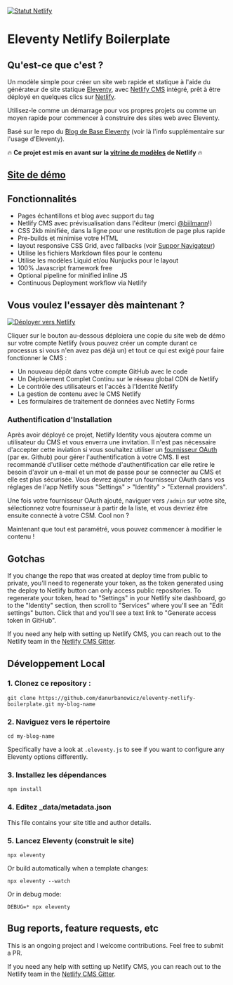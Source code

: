 [![Statut Netlify](https://api.netlify.com/api/v1/badges/bbf28a84-4bdb-407b-a2fa-32628d27fa3d/deploy-status)](https://app.netlify.com/sites/eleventy-netlify-boilerplate/deploys)

# Eleventy Netlify Boilerplate

## Qu'est-ce que c'est ?

Un modèle simple pour créer un site web rapide et statique à l'aide du générateur de site statique [Eleventy](https://www.11ty.io/), avec [Netlify CMS](https://www.netlifycms.org/) intégré, prêt à être déployé en quelques clics sur [Netlify](https://www.netlify.com).

Utilisez-le comme un démarrage pour vos propres projets ou comme un moyen rapide pour commencer à construire des sites web avec Eleventy.

Basé sur le repo du [Blog de Base Eleventy](https://github.com/11ty/eleventy-base-blog) (voir là l'info supplémentaire sur l'usage d'Eleventy).

🔥 **Ce projet est mis en avant sur la [vitrine de modèles](https://templates.netlify.com/template/eleventy-netlify-boilerplate/) de Netlify** 🔥

## [Site de démo](https://eleventy-netlify-boilerplate.netlify.com//)

## Fonctionnalités

* Pages échantillons et blog avec support du tag
* Netlify CMS avec prévisualisation dans l'éditeur (merci  [@biilmann](https://github.com/biilmann)!)
* CSS 2kb minifiée, dans la ligne pour une restitution de page plus rapide
* Pre-builds et minimise votre HTML
* layout responsive CSS Grid, avec fallbacks (voir [Suppor Navigateur](#browser-support))
* Utilise les fichiers Markdown files pour le contenu
* Utilise les modèles Liquid et/ou Nunjucks pour le layout
* 100% Javascript framework free
* Optional pipeline for minified inline JS
* Continuous Deployment workflow via Netlify

## Vous voulez l'essayer dès maintenant ?

[![Déployer vers Netlify](https://www.netlify.com/img/deploy/button.svg)](https://app.netlify.com/start/deploy?repository=https://github.com/danurbanowicz/eleventy-netlify-boilerplate&stack=cms)

Cliquer sur le bouton au-dessous déploiera une copie du site web de démo sur votre compte Netlify (vous pouvez créer un compte durant ce processus si vous n'en avez pas déjà un) et tout ce qui est exigé pour faire fonctionner le CMS : 

* Un nouveau dépôt dans votre compte GitHub avec le code 
* Un Déploiement Complet Continu sur le réseau global CDN de Netlify
* Le contrôle des utilisateurs et l'accès à l'Identité Netlify
* La gestion de contenu avec le CMS Netlify
* Les formulaires de traitement de données avec Netlify Forms

### Authentification d'Installation

Après avoir déployé ce projet, Netlify Identity vous ajoutera comme un utilisateur du CMS et vous enverra une invitation.
Il n'est pas nécessaire d'accepter cette inviation si vous souhaitez utiliser un [fournisseur OAuth](https://www.netlify.com/docs/identity/#external-provider-login)
(par ex. Github) pour gérer l'authentification à votre CMS.
Il est recommandé d'utiliser cette méthode d'authentification car elle retire le besoin d'avoir un e-mail et un mot de passe pour se connecter au CMS et elle est plus sécurisée. Vous devrez ajouter un fournisseur OAuth dans vos réglages de l'app Netlify sous 
"Settings" > "Identity" > "External providers".

Une fois votre fournisseur OAuth ajouté, naviguer vers `/admin` sur votre site, sélectionnez votre fournisseur à partir de la liste, et vous devriez être ensuite connecté à votre CSM. Cool non ?

Maintenant que tout est paramétré, vous pouvez commencer à modifier le contenu ! 

## Gotchas

If you change the repo that was created at deploy time from public to private, you'll need to regenerate your token,
as the token generated using the deploy to Netlify button can only access public repositories. To
regenerate your token, head to "Settings" in your Netlify site dashboard, go to the "Identity"
section, then scroll to "Services" where you'll see an "Edit settings" button. Click that and you'll
see a text link to "Generate access token in GitHub".

If you need any help with setting up Netlify CMS, you can reach out to the Netlify team in the [Netlify CMS Gitter](https://gitter.im/netlify/netlifycms).

## Développement Local

### 1. Clonez ce repository :

```
git clone https://github.com/danurbanowicz/eleventy-netlify-boilerplate.git my-blog-name
```


### 2. Naviguez vers le répertoire 

```
cd my-blog-name
```

Specifically have a look at `.eleventy.js` to see if you want to configure any Eleventy options differently.

### 3. Installez les dépendances

```
npm install
```

### 4. Editez _data/metadata.json

This file contains your site title and author details.

### 5. Lancez Eleventy (construit le site)

```
npx eleventy
```

Or build automatically when a template changes:
```
npx eleventy --watch
```

Or in debug mode:
```
DEBUG=* npx eleventy
```

## Bug reports, feature requests, etc

This is an ongoing project and I welcome contributions. Feel free to submit a PR.

If you need any help with setting up Netlify CMS, you can reach out to the Netlify team in the [Netlify CMS Gitter](https://gitter.im/netlify/netlifycms).
